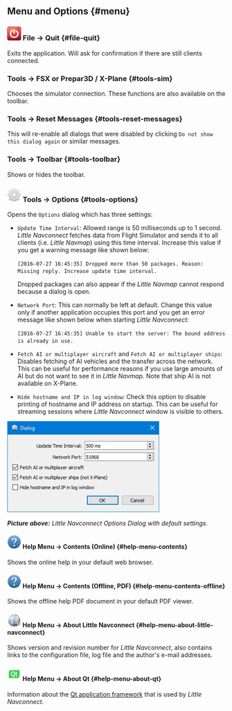 ## Menu and Options {#menu}

### ![Quit](../images/icons/application-exit.png "Quit") File -&gt; Quit {#file-quit}

Exits the application. Will ask for confirmation if there are still clients connected.

### Tools -&gt; FSX or Prepar3D / X-Plane {#tools-sim}

Chooses the simulator connection. These functions are also available on the toolbar.

### Tools -&gt; Reset Messages {#tools-reset-messages}

This will re-enable all dialogs that were disabled by clicking `Do not show this dialog again` or similar messages.

### Tools -&gt; Toolbar {#tools-toolbar}

Shows or hides the toolbar.

### ![Quit](../images/icons/settings.png "Quit") Tools -&gt; Options {#tools-options}

Opens the `Options` dialog which has three settings:

* `Update Time Interval`: Allowed range is 50 milliseconds up to 1 second. _Little Navconnect_ fetches data from Flight Simulator and sends it to all clients \(i.e. _Little Navmap_\) using this time interval. Increase this value if you get a warning message like shown below:

  `[2016-07-27 16:45:35] Dropped more than 50 packages. Reason: Missing reply. Increase update time interval.`

  Dropped packages can also appear if the _Little Navmap_ cannot respond because a dialog is open.

* `Network Port`: This can normally be left at default. Change this value only if another application occupies this port and you get an error message like shown below when starting _Little Navconnect_:

  `[2016-07-27 16:45:35] Unable to start the server: The bound address is already in use.`

* `Fetch AI or multiplayer aircraft` and `Fetch AI or multiplayer ships`: Disables fetching of AI vehicles and the transfer across the network. This can be useful for performance reasons if you use large amounts of AI but do not want to see it in _Little Navmap_. Note that ship AI is not available on X-Plane.

* `Hide hostname and IP in log window`: Check this option to disable printing of hostname and IP address on startup. This can be useful for streaming sessions where _Little Navconnect_ window is visible to others.

![Little Navconnect Options Dialog](../images/options.jpg "Little Navconnect Options Dialog")

_**Picture above:** Little Navconnect Options Dialog with default settings._

#### ![Help](../images/icons/help.png "Help") Help Menu -&gt; Contents \(Online\) {#help-menu-contents}

Shows the online help in your default web browser.

#### ![Help](../images/icons/help.png "Help") Help Menu -&gt; Contents \(Offline, PDF\) {#help-menu-contents-offline}

Shows the offline help PDF document in your default PDF viewer.

#### ![About](../images/icons/navconnect.png "About") Help Menu -&gt; About Little Navconnect {#help-menu-about-little-navconnect}

Shows version and revision number for _Little Navconnect_, also contains links to the configuration file, log file and the author's e-mail addresses.

#### ![About Qt](../images/icons/qticon.png "About Qt") Help Menu -&gt; About Qt {#help-menu-about-qt}

Information about the [Qt application framework](https://www.qt.io) that is used by _Little Navconnect_.

